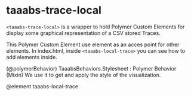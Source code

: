 # taaabs-trace-local

`<taaabs-trace-local>` is a wrapper to hold Polymer Custom Elements for display some graphical representation of a CSV stored Traces.

This Polymer Custom Element use <content></content> element as an acces point
for other elements. In index.html, inside `<taaabs-local-trace>` you
can see how to add elements inside.

(@polymerBehavior) TaaabsBehaviors.Stylesheet : Polymer Behavior (Mixin)
We use it to get and apply the style of the visualization.

@element taaabs-local-trace
